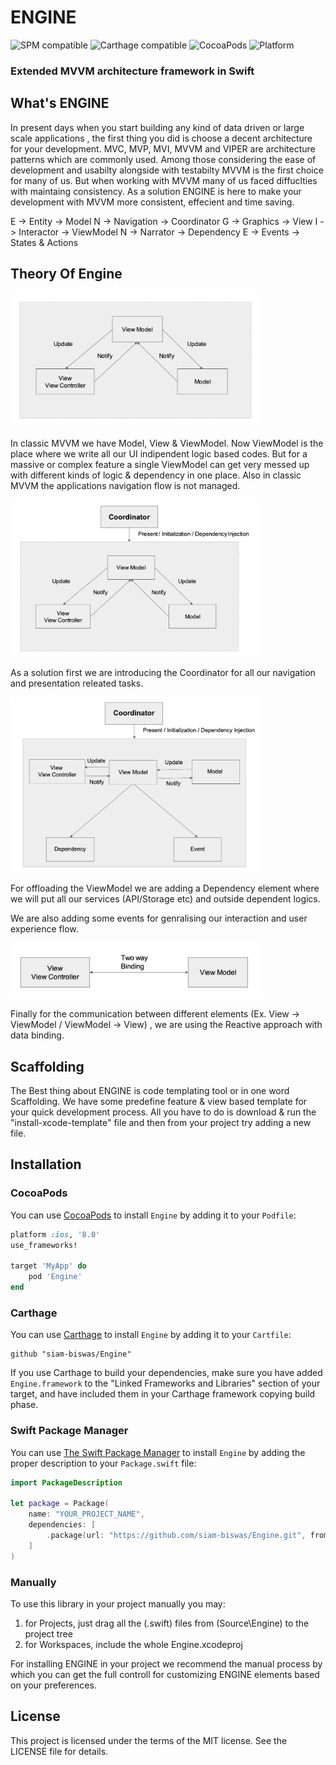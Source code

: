 # ENGINE

![SPM compatible](https://img.shields.io/badge/SPM-compatible-4BC51D.svg?style=flat)
![Carthage compatible](https://img.shields.io/badge/Carthage-compatible-4BC51D.svg?style=flat)
![CocoaPods](https://img.shields.io/cocoapods/v/Engine.svg) 
![Platform](https://img.shields.io/badge/platforms-iOS%208.0-F28D00.svg)

### Extended MVVM architecture framework in Swift


## What's ENGINE 

In present days when you start building any kind of data driven or large scale applications , the first thing you did is choose a decent architecture for your development. MVC, MVP, MVI, MVVM and VIPER are architecture patterns which are commonly used. Among those considering the ease of development and usabilty alongside with testabilty MVVM is the first choice for many of us. But when working with MVVM many of us faced diffuclties with maintaing consistency. As a solution ENGINE is here to make your development with MVVM more consistent, effecient and time saving.


E -> Entity -> Model 
N -> Navigation -> Coordinator
G -> Graphics -> View
I -> Interactor -> ViewModel
N -> Narrator -> Dependency 
E -> Events -> States & Actions


## Theory Of Engine

 <img src="MVVM.png" width="400"/>
 
In classic MVVM  we have Model, View & ViewModel. Now ViewModel is the place where we write all our UI indipendent logic based codes. But for a massive or complex feature a single ViewModel can get very messed up with different kinds of logic & dependency in one place. Also in classic MVVM the applications navigation flow is not managed.

<img src="MVVM+C.png" width="400"/>

As a solution first we are introducing the Coordinator for all our navigation and presentation releated tasks.

<img src="MVVM+CDE.png" width="400"/>

For offloading the ViewModel we are adding a Dependency element where we will put all our services (API/Storage etc) and outside dependent logics.

We are also adding some events for genralising our interaction and user experience flow.

<img src="Reactive.png" width="400"/>

Finally for the communication between different elements (Ex. View -> ViewModel / ViewModel -> View) , we are using the Reactive approach with data binding.

## Scaffolding

The Best thing about ENGINE is code templating tool or in one word Scaffolding. We have some predefine feature & view based template for your quick development process. All you have to do is download & run the "install-xcode-template" file and then from your project try adding a new file.


## Installation

### CocoaPods

You can use [CocoaPods](http://cocoapods.org/) to install `Engine` by adding it to your `Podfile`:

```ruby
platform :ios, '8.0'
use_frameworks!

target 'MyApp' do
    pod 'Engine'
end
```

### Carthage 

You can use [Carthage](https://github.com/Carthage/Carthage) to install `Engine` by adding it to your `Cartfile`:

```
github "siam-biswas/Engine"
```

If you use Carthage to build your dependencies, make sure you have added `Engine.framework` to the "Linked Frameworks and Libraries" section of your target, and have included them in your Carthage framework copying build phase.

### Swift Package Manager

You can use [The Swift Package Manager](https://swift.org/package-manager) to install `Engine` by adding the proper description to your `Package.swift` file:

```swift
import PackageDescription

let package = Package(
    name: "YOUR_PROJECT_NAME",
    dependencies: [
        .package(url: "https://github.com/siam-biswas/Engine.git", from: "1.0.0"),
    ]
)
```

### Manually

To use this library in your project manually you may:  

1. for Projects, just drag all the (.swift) files from (Source\Engine) to the project tree
2. for Workspaces, include the whole Engine.xcodeproj

For installing ENGINE in your project we recommend the manual process by which you can get the full controll for customizing ENGINE elements based on your preferences.

## License

This project is licensed under the terms of the MIT license. See the LICENSE file for details.
